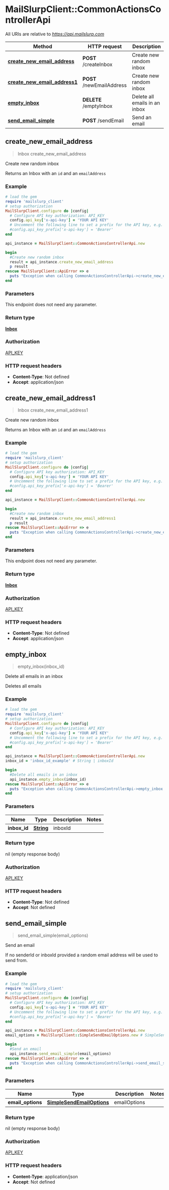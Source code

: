 # MailSlurpClient::CommonActionsControllerApi

All URIs are relative to *https://api.mailslurp.com*

Method | HTTP request | Description
------------- | ------------- | -------------
[**create_new_email_address**](CommonActionsControllerApi.md#create_new_email_address) | **POST** /createInbox | Create new random inbox
[**create_new_email_address1**](CommonActionsControllerApi.md#create_new_email_address1) | **POST** /newEmailAddress | Create new random inbox
[**empty_inbox**](CommonActionsControllerApi.md#empty_inbox) | **DELETE** /emptyInbox | Delete all emails in an inbox
[**send_email_simple**](CommonActionsControllerApi.md#send_email_simple) | **POST** /sendEmail | Send an email



## create_new_email_address

> Inbox create_new_email_address

Create new random inbox

Returns an Inbox with an `id` and an `emailAddress`

### Example

```ruby
# load the gem
require 'mailslurp_client'
# setup authorization
MailSlurpClient.configure do |config|
  # Configure API key authorization: API_KEY
  config.api_key['x-api-key'] = 'YOUR API KEY'
  # Uncomment the following line to set a prefix for the API key, e.g. 'Bearer' (defaults to nil)
  #config.api_key_prefix['x-api-key'] = 'Bearer'
end

api_instance = MailSlurpClient::CommonActionsControllerApi.new

begin
  #Create new random inbox
  result = api_instance.create_new_email_address
  p result
rescue MailSlurpClient::ApiError => e
  puts "Exception when calling CommonActionsControllerApi->create_new_email_address: #{e}"
end
```

### Parameters

This endpoint does not need any parameter.

### Return type

[**Inbox**](Inbox.md)

### Authorization

[API_KEY](../README.md#API_KEY)

### HTTP request headers

- **Content-Type**: Not defined
- **Accept**: application/json


## create_new_email_address1

> Inbox create_new_email_address1

Create new random inbox

Returns an Inbox with an `id` and an `emailAddress`

### Example

```ruby
# load the gem
require 'mailslurp_client'
# setup authorization
MailSlurpClient.configure do |config|
  # Configure API key authorization: API_KEY
  config.api_key['x-api-key'] = 'YOUR API KEY'
  # Uncomment the following line to set a prefix for the API key, e.g. 'Bearer' (defaults to nil)
  #config.api_key_prefix['x-api-key'] = 'Bearer'
end

api_instance = MailSlurpClient::CommonActionsControllerApi.new

begin
  #Create new random inbox
  result = api_instance.create_new_email_address1
  p result
rescue MailSlurpClient::ApiError => e
  puts "Exception when calling CommonActionsControllerApi->create_new_email_address1: #{e}"
end
```

### Parameters

This endpoint does not need any parameter.

### Return type

[**Inbox**](Inbox.md)

### Authorization

[API_KEY](../README.md#API_KEY)

### HTTP request headers

- **Content-Type**: Not defined
- **Accept**: application/json


## empty_inbox

> empty_inbox(inbox_id)

Delete all emails in an inbox

Deletes all emails

### Example

```ruby
# load the gem
require 'mailslurp_client'
# setup authorization
MailSlurpClient.configure do |config|
  # Configure API key authorization: API_KEY
  config.api_key['x-api-key'] = 'YOUR API KEY'
  # Uncomment the following line to set a prefix for the API key, e.g. 'Bearer' (defaults to nil)
  #config.api_key_prefix['x-api-key'] = 'Bearer'
end

api_instance = MailSlurpClient::CommonActionsControllerApi.new
inbox_id = 'inbox_id_example' # String | inboxId

begin
  #Delete all emails in an inbox
  api_instance.empty_inbox(inbox_id)
rescue MailSlurpClient::ApiError => e
  puts "Exception when calling CommonActionsControllerApi->empty_inbox: #{e}"
end
```

### Parameters


Name | Type | Description  | Notes
------------- | ------------- | ------------- | -------------
 **inbox_id** | [**String**](.md)| inboxId | 

### Return type

nil (empty response body)

### Authorization

[API_KEY](../README.md#API_KEY)

### HTTP request headers

- **Content-Type**: Not defined
- **Accept**: Not defined


## send_email_simple

> send_email_simple(email_options)

Send an email

If no senderId or inboxId provided a random email address will be used to send from.

### Example

```ruby
# load the gem
require 'mailslurp_client'
# setup authorization
MailSlurpClient.configure do |config|
  # Configure API key authorization: API_KEY
  config.api_key['x-api-key'] = 'YOUR API KEY'
  # Uncomment the following line to set a prefix for the API key, e.g. 'Bearer' (defaults to nil)
  #config.api_key_prefix['x-api-key'] = 'Bearer'
end

api_instance = MailSlurpClient::CommonActionsControllerApi.new
email_options = MailSlurpClient::SimpleSendEmailOptions.new # SimpleSendEmailOptions | emailOptions

begin
  #Send an email
  api_instance.send_email_simple(email_options)
rescue MailSlurpClient::ApiError => e
  puts "Exception when calling CommonActionsControllerApi->send_email_simple: #{e}"
end
```

### Parameters


Name | Type | Description  | Notes
------------- | ------------- | ------------- | -------------
 **email_options** | [**SimpleSendEmailOptions**](SimpleSendEmailOptions.md)| emailOptions | 

### Return type

nil (empty response body)

### Authorization

[API_KEY](../README.md#API_KEY)

### HTTP request headers

- **Content-Type**: application/json
- **Accept**: Not defined

